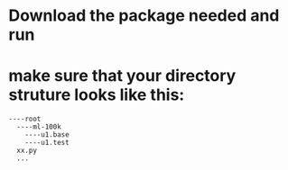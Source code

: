 # Download the package needed and run
# make sure that your directory struture looks like this:
```
----root
  ----ml-100k
    ----u1.base
    ----u1.test
  xx.py
  ...
```
